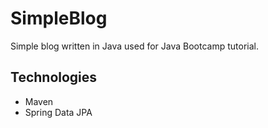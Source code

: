 # SimpleBlog
Simple blog written in Java used for Java Bootcamp tutorial.

## Technologies
- Maven
- Spring Data JPA